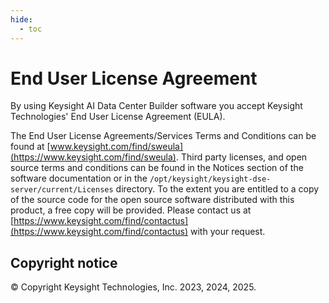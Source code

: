 ```yaml
---
hide:
  - toc
---
```

# End User License Agreement

By using Keysight AI Data Center Builder software you accept Keysight Technologies' End User License Agreement (EULA).

The End User License Agreements/Services Terms and Conditions can be found at [www.keysight.com/find/sweula](https://www.keysight.com/find/sweula). Third party licenses, and open source terms and conditions can be found in the Notices section of the software documentation or in the `/opt/keysight/keysight-dse-server/current/Licenses` directory. To the extent you are entitled to a copy of the source code for the open source software distributed with this product, a free copy will be provided. Please contact us at [https://www.keysight.com/find/contactus](https://www.keysight.com/find/contactus) with your request.

## Copyright notice

© Copyright Keysight Technologies, Inc. 2023, 2024, 2025.